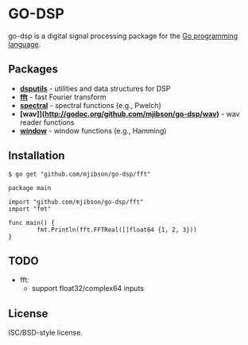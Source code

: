 # GO-DSP

go-dsp is a digital signal processing package for the [Go programming language](http://golang.org).

## Packages

* **[dsputils](http://godoc.org/github.com/mjibson/go-dsp/dsputils)** - utilities and data structures for DSP
* **[fft](http://godoc.org/github.com/mjibson/go-dsp/fft)** - fast Fourier transform
* **[spectral](http://godoc.org/github.com/mjibson/go-dsp/spectral)** - spectral functions (e.g., Pwelch)
* **[wav]](http://godoc.org/github.com/mjibson/go-dsp/wav)** - wav reader functions
* **[window](http://godoc.org/github.com/mjibson/go-dsp/window)** - window functions (e.g., Hamming)

## Installation

```$ go get "github.com/mjibson/go-dsp/fft"```

```
package main

import "github.com/mjibson/go-dsp/fft"
import "fmt"

func main() {
        fmt.Println(fft.FFTReal([]float64 {1, 2, 3}))
}
```

## TODO

* fft:
  * support float32/complex64 inputs

## License

ISC/BSD-style license.
